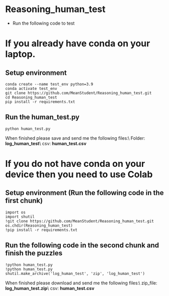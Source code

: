 # Reasoning_human_test
- Run the following code to test


# If you already have conda on your laptop.

## Setup environment
```
conda create --name test_env python=3.9
conda activate test_env
git clone https://github.com/MeanStudent/Reasoning_human_test.git
cd Reasoning_human_test
pip install -r requirements.txt
```

## Run the human_test.py
```
python human_test.py
```
When finished please save and send me the following files:\\
Folder: **log_human_test**\\
csv: **human_test.csv**

# If you do not have conda on your device then you need to use Colab
## Setup environment (Run the following code in the first chunk)
```
import os
import shutil
!git clone https://github.com/MeanStudent/Reasoning_human_test.git
os.chdir(Reasoning_human_test)
!pip install -r requirements.txt
```

## Run the following code in the second chunk and finish the puzzles
```
!python human_test.py
!python human_test.py
shutil.make_archive('log_human_test', 'zip', 'log_human_test')
```
When finished please download and send me the following files:\\
zip_file: **log_human_test.zip**\\
csv: **human_test.csv**
